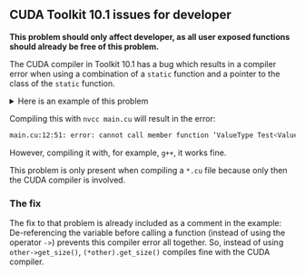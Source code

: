 ## CUDA Toolkit 10.1 issues for developer
__This problem should only affect developer, as all user exposed functions should already be free of this problem.__

The CUDA compiler in Toolkit 10.1 has a bug which results in a compiler error when using a combination of a `static` function and a pointer to the class of the `static` function.
<details><summary> Here is an example of this problem </summary>

```c++
// main.cu
#include <iostream>
#include <memory>
#include <utility>


template<typename ValueType>
class Test {
public:
    static std::unique_ptr<Test> create_with_config_of(const Test *other) {
        return std::unique_ptr<Test>(new Test(other->get_var()));
        // Fix for this issue: de-referencing the pointer first
        // return std::unique_ptr<Test<ValueType>>(new Test<ValueType>((*other).get_var()));
    }
    static std::unique_ptr<Test> create() {
        return std::unique_ptr<Test>(new Test());
    }
    virtual ValueType get_var() const {
        return var_;
    }
protected:
    Test() : var_{1} {}
    Test(ValueType var) : var_{var} {}
private:
    ValueType var_;
};

int main() {
    using value_type = int;
    auto a = Test<value_type>::create();
    auto b = Test<value_type>::create_with_config_of(a.get());
    std::cout << b->get_var() << std::endl;
}
```
</details>

Compiling this with `nvcc main.cu` will result in the error:
```bash
main.cu:12:51: error: cannot call member function ‘ValueType Test<ValueType>::get_var() const [with ValueType = int]’ without object
```
However, compiling it with, for example, `g++`, it works fine.

This problem is only present when compiling a `*.cu` file because only then the CUDA compiler is involved.

### The fix
The fix to that problem is already included as a comment in the example: De-referencing the variable before calling a function (instead of using the operator `->`) prevents this compiler error all together.
So, instead of using `other->get_size()`, `(*other).get_size()` compiles fine with the CUDA compiler.